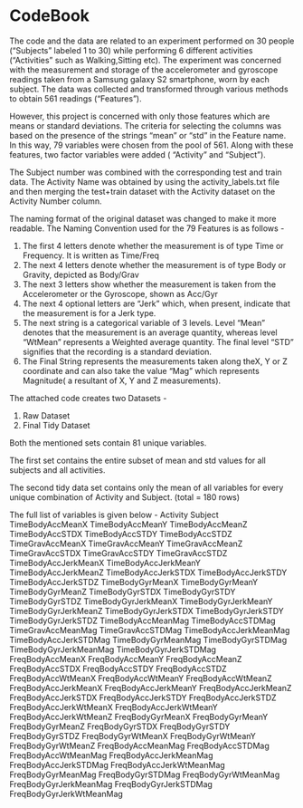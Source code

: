 CodeBook
========================================================

The code and the data are related to an experiment performed on 30 people (“Subjects” labeled 1 to 30) while performing 6 different activities (“Activities” such as Walking,Sitting etc). The experiment was concerned with the measurement and storage of the accelerometer and gyroscope readings taken from a Samsung galaxy S2 smartphone, worn by each subject. The data was collected and transformed through various methods to obtain 561 readings (“Features”).

However, this project is concerned with only those features which are means or standard deviations. The criteria for selecting the columns was based on the presence of the strings “mean” or “std” in the Feature name. In this way, 79 variables were chosen from the pool of 561. Along with these features, two factor variables were added ( “Activity” and “Subject”).

The Subject number was combined with the corresponding test and train data. The Activity Name was obtained by using the activity_labels.txt file and then merging the test+train dataset with the Activity dataset on the Activity Number column.

The naming format of the original dataset was changed to make it more readable. The Naming Convention used for the 79 Features is as follows - 

1) The first 4 letters denote whether the measurement is of type Time or Frequency. It is written as Time/Freq
2) The next 4 letters denote whether the measurement is of type Body or Gravity, depicted as Body/Grav
3) The next 3 letters show whether the measurement is taken from the Accelerometer or the Gyroscope, shown as Acc/Gyr
4) The next 4 optional letters are “Jerk” which, when present, indicate that the measurement is for a Jerk type.
5) The next string is a categorical variable of 3 levels. Level “Mean” denotes that the measurement is an average quantity, whereas level “WtMean” represents a Weighted average quantity. The final level “STD” signifies that the recording is a standard deviation.
6) The Final String represents the measurements taken along theX, Y or Z coordinate and can also take the value “Mag” which represents Magnitude( a resultant of X, Y and Z measurements).

The attached code creates two Datasets -
1) Raw Dataset
2) Final Tidy Dataset

Both the mentioned sets contain 81 unique variables. 

The first set contains the entire subset of mean and std values for all subjects and all activities.

The second tidy data set contains only the mean of all variables for every unique combination of Activity and Subject. (total = 180 rows)

The full list of variables is given below - 
Activity
Subject
TimeBodyAccMeanX
TimeBodyAccMeanY
TimeBodyAccMeanZ
TimeBodyAccSTDX
TimeBodyAccSTDY
TimeBodyAccSTDZ
TimeGravAccMeanX
TimeGravAccMeanY
TimeGravAccMeanZ
TimeGravAccSTDX
TimeGravAccSTDY
TimeGravAccSTDZ
TimeBodyAccJerkMeanX
TimeBodyAccJerkMeanY
TimeBodyAccJerkMeanZ
TimeBodyAccJerkSTDX
TimeBodyAccJerkSTDY
TimeBodyAccJerkSTDZ
TimeBodyGyrMeanX
TimeBodyGyrMeanY
TimeBodyGyrMeanZ
TimeBodyGyrSTDX
TimeBodyGyrSTDY
TimeBodyGyrSTDZ
TimeBodyGyrJerkMeanX
TimeBodyGyrJerkMeanY
TimeBodyGyrJerkMeanZ
TimeBodyGyrJerkSTDX
TimeBodyGyrJerkSTDY
TimeBodyGyrJerkSTDZ
TimeBodyAccMeanMag
TimeBodyAccSTDMag
TimeGravAccMeanMag
TimeGravAccSTDMag
TimeBodyAccJerkMeanMag
TimeBodyAccJerkSTDMag
TimeBodyGyrMeanMag
TimeBodyGyrSTDMag
TimeBodyGyrJerkMeanMag
TimeBodyGyrJerkSTDMag
FreqBodyAccMeanX
FreqBodyAccMeanY
FreqBodyAccMeanZ
FreqBodyAccSTDX
FreqBodyAccSTDY
FreqBodyAccSTDZ
FreqBodyAccWtMeanX
FreqBodyAccWtMeanY
FreqBodyAccWtMeanZ
FreqBodyAccJerkMeanX
FreqBodyAccJerkMeanY
FreqBodyAccJerkMeanZ
FreqBodyAccJerkSTDX
FreqBodyAccJerkSTDY
FreqBodyAccJerkSTDZ
FreqBodyAccJerkWtMeanX
FreqBodyAccJerkWtMeanY
FreqBodyAccJerkWtMeanZ
FreqBodyGyrMeanX
FreqBodyGyrMeanY
FreqBodyGyrMeanZ
FreqBodyGyrSTDX
FreqBodyGyrSTDY
FreqBodyGyrSTDZ
FreqBodyGyrWtMeanX
FreqBodyGyrWtMeanY
FreqBodyGyrWtMeanZ
FreqBodyAccMeanMag
FreqBodyAccSTDMag
FreqBodyAccWtMeanMag
FreqBodyAccJerkMeanMag
FreqBodyAccJerkSTDMag
FreqBodyAccJerkWtMeanMag
FreqBodyGyrMeanMag
FreqBodyGyrSTDMag
FreqBodyGyrWtMeanMag
FreqBodyGyrJerkMeanMag
FreqBodyGyrJerkSTDMag
FreqBodyGyrJerkWtMeanMag